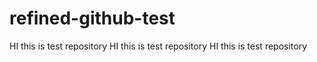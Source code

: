 # refined-github-test
HI this is test repository
HI this is test repository
HI this is test repository
